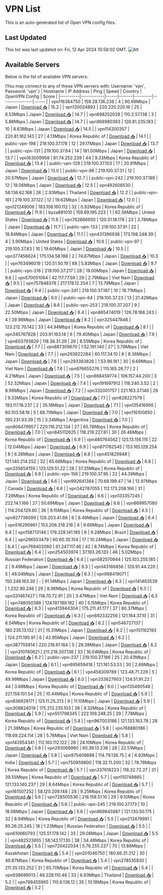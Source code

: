 # VPN List

This is an auto-generated list of Open VPN config files.

## Last Updated

This list was last updated on: Fri, 12 Apr 2024 10:58:02 GMT.
![Alt](https://repobeats.axiom.co/api/embed/186b98318ef1479477931607c1ad7d823f12451f.svg "Repobeats analytics image")

## Available Servers

Below is the list of available VPN servers:

(You may connect to any of these VPN servers with: Username: 'vpn', Password: 'vpn'.)
| Hostname | IP Address | Ping | Speed | Country | OpenVPN Config | Score |
|----------|------------|------|-------|---------|----------------| ----- |
| vpn116364750 | 159.28.136.238 | 4 | 90.99Mbps | Japan | [Download 📥](./configs/server_0_JP.ovpn) | 15.2 |
| vpn120024892 | 220.220.220.16 | 25 | 6.53Mbps | Japan | [Download 📥](./configs/server_1_JP.ovpn) | 14.7 |
| vpn698252028 | 110.2.57.138 | 3 | 5.88Mbps | Japan | [Download 📥](./configs/server_2_JP.ovpn) | 14.7 |
| vpn968980363 | 126.81.235.183 | 10 | 8.63Mbps | Japan | [Download 📥](./configs/server_3_JP.ovpn) | 14.5 |
| vpn114200357 | 220.81.162.143 | 27 | 4.13Mbps | Korea Republic of | [Download 📥](./configs/server_4_KR.ovpn) | 14.1 |
| public-vpn-198 | 219.100.37.178 | 12 | 29.17Mbps | Japan | [Download 📥](./configs/server_5_JP.ovpn) | 13.7 |
| public-vpn-131 | 219.100.37.64 | 14 | 181.00Mbps | Japan | [Download 📥](./configs/server_6_JP.ovpn) | 13.7 |
| vpn163009958 | 61.74.252.239 | 44 | 9.33Mbps | Korea Republic of | [Download 📥](./configs/server_7_KR.ovpn) | 13.4 |
| public-vpn-129 | 219.100.37.103 | 17 | 20.91Mbps | Japan | [Download 📥](./configs/server_8_JP.ovpn) | 13.0 |
| public-vpn-98 | 219.100.37.31 | 12 | 20.57Mbps | Japan | [Download 📥](./configs/server_9_JP.ovpn) | 12.7 |
| public-vpn-242 | 219.100.37.189 | 12 | 18.06Mbps | Japan | [Download 📥](./configs/server_10_JP.ovpn) | 12.5 |
| vpn492608530 | 58.136.62.168 | 26 | 2.93Mbps | Thailand | [Download 📥](./configs/server_11_TH.ovpn) | 12.2 |
| public-vpn-161 | 219.100.37.122 | 12 | 19.62Mbps | Japan | [Download 📥](./configs/server_12_JP.ovpn) | 12.0 |
| vpn121249006 | 183.108.160.112 | 32 | 0.92Mbps | Korea Republic of | [Download 📥](./configs/server_13_KR.ovpn) | 11.9 |
| byza881010 | 159.89.195.223 | 1 | 62.56Mbps | United States | [Download 📥](./configs/server_14_US.ovpn) | 11.8 |
| vpn762866650 | 120.51.18.178 | 23 | 3.78Mbps | Japan | [Download 📥](./configs/server_15_JP.ovpn) | 11.7 |
| public-vpn-133 | 219.100.37.91 | 22 | 18.84Mbps | Japan | [Download 📥](./configs/server_16_JP.ovpn) | 11.1 |
| vpn431396938 | 173.198.248.39 | 4 | 3.90Mbps | United States | [Download 📥](./configs/server_17_US.ovpn) | 10.6 |
| public-vpn-97 | 219.100.37.83 | 10 | 19.60Mbps | Japan | [Download 📥](./configs/server_18_JP.ovpn) | 10.5 |
| vpn377456624 | 175.134.58.188 | 2 | 74.67Mbps | Japan | [Download 📥](./configs/server_19_JP.ovpn) | 10.3 |
| vpn763496019 | 120.51.50.19 | 68 | 5.83Mbps | Japan | [Download 📥](./configs/server_20_JP.ovpn) | 9.7 |
| public-vpn-216 | 219.100.37.217 | 28 | 19.00Mbps | Japan | [Download 📥](./configs/server_21_JP.ovpn) | 9.6 |
| vpn570051084 | 42.117.77.59 | 29 | 2.79Mbps | Viet Nam | [Download 📥](./configs/server_22_VN.ovpn) | 9.5 |
| vpn757848378 | 217.178.12.254 | 7 | 13.79Mbps | Japan | [Download 📥](./configs/server_23_JP.ovpn) | 9.4 |
| public-vpn-241 | 219.100.37.187 | 10 | 19.71Mbps | Japan | [Download 📥](./configs/server_24_JP.ovpn) | 9.0 |
| public-vpn-64 | 219.100.37.23 | 13 | 21.42Mbps | Japan | [Download 📥](./configs/server_25_JP.ovpn) | 8.6 |
| public-vpn-253 | 219.100.37.207 | 9 | 22.50Mbps | Japan | [Download 📥](./configs/server_26_JP.ovpn) | 8.4 |
| vpn865474019 | 126.78.166.243 | 4 | 29.98Mbps | Japan | [Download 📥](./configs/server_27_JP.ovpn) | 8.2 |
| vpn325447846 | 123.212.70.142 | 33 | 44.94Mbps | Korea Republic of | [Download 📥](./configs/server_28_KR.ovpn) | 8.1 |
| vpn345767828 | 203.91.163.14 | 6 | 79.40Mbps | Japan | [Download 📥](./configs/server_29_JP.ovpn) | 7.9 |
| vpn603793829 | 118.38.31.29 | 26 | 8.55Mbps | Korea Republic of | [Download 📥](./configs/server_30_KR.ovpn) | 7.7 |
| vpn887309670 | 1.52.191.140 | 27 | 3.78Mbps | Viet Nam | [Download 📥](./configs/server_31_VN.ovpn) | 7.7 |
| vpn293822284 | 60.117.34.10 | 8 | 8.36Mbps | Japan | [Download 📥](./configs/server_32_JP.ovpn) | 7.6 |
| vpn293363826 | 1.53.96.161 | 30 | 6.69Mbps | Viet Nam | [Download 📥](./configs/server_33_VN.ovpn) | 7.6 |
| vpn876655276 | 115.165.26.77 | 2 | 4.21Mbps | Japan | [Download 📥](./configs/server_34_JP.ovpn) | 7.5 |
| vpn868459774 | 106.157.44.200 | 3 | 52.32Mbps | Japan | [Download 📥](./configs/server_35_JP.ovpn) | 7.4 |
| vpn191697912 | 118.240.3.52 | 2 | 8.98Mbps | Japan | [Download 📥](./configs/server_36_JP.ovpn) | 7.2 |
| vpn332001757 | 221.163.37.140 | 28 | 9.33Mbps | Korea Republic of | [Download 📥](./configs/server_37_KR.ovpn) | 7.1 |
| vpn628227579 | 193.117.16.237 | 2 | 35.18Mbps | Japan | [Download 📥](./configs/server_38_JP.ovpn) | 7.1 |
| vpn135416956 | 60.103.58.18 | 5 | 68.70Mbps | Japan | [Download 📥](./configs/server_39_JP.ovpn) | 7.0 |
| vpn116100850 | 190.231.93.39 | 15 | 3.24Mbps | Argentina | [Download 📥](./configs/server_40_AR.ovpn) | 7.0 |
| vpn806479957 | 220.116.212.134 | 27 | 65.78Mbps | Korea Republic of | [Download 📥](./configs/server_41_KR.ovpn) | 7.0 |
| vpn845112625 | 118.219.227.81 | 30 | 26.46Mbps | Korea Republic of | [Download 📥](./configs/server_42_KR.ovpn) | 6.9 |
| vpn480764562 | 125.13.156.115 | 22 | 12.04Mbps | Japan | [Download 📥](./configs/server_43_JP.ovpn) | 6.9 |
| vpn871762545 | 153.165.129.254 | 8 | 6.28Mbps | Japan | [Download 📥](./configs/server_44_JP.ovpn) | 6.8 |
| vpn451829948 | 121.140.214.252 | 32 | 65.66Mbps | Korea Republic of | [Download 📥](./configs/server_45_KR.ovpn) | 6.8 |
| vpn335654159 | 125.129.51.22 | 28 | 37.35Mbps | Korea Republic of | [Download 📥](./configs/server_46_KR.ovpn) | 6.8 |
| public-vpn-156 | 219.100.37.95 | 22 | 44.39Mbps | Japan | [Download 📥](./configs/server_47_JP.ovpn) | 6.6 |
| vpn992641384 | 70.68.199.47 | 14 | 12.97Mbps | Canada | [Download 📥](./configs/server_48_CA.ovpn) | 6.6 |
| vpn342787055 | 112.173.208.166 | 31 | 7.28Mbps | Korea Republic of | [Download 📥](./configs/server_49_KR.ovpn) | 6.6 |
| vpn133357245 | 222.14.1.166 | 27 | 50.69Mbps | Japan | [Download 📥](./configs/server_50_JP.ovpn) | 6.6 |
| vpn869957080 | 114.204.129.80 | 36 | 9.15Mbps | Korea Republic of | [Download 📥](./configs/server_51_KR.ovpn) | 6.5 |
| vpn927738099 | 126.203.41.66 | 6 | 8.49Mbps | Japan | [Download 📥](./configs/server_52_JP.ovpn) | 6.4 |
| vpn516290961 | 153.208.218.218 | 4 | 9.66Mbps | Japan | [Download 📥](./configs/server_53_JP.ovpn) | 6.4 |
| vpn158713148 | 179.228.141.185 | 6 | 9.28Mbps | Brazil | [Download 📥](./configs/server_54_BR.ovpn) | 6.4 |
| vpn296553479 | 60.60.35.154 | 17 | 10.24Mbps | Japan | [Download 📥](./configs/server_55_JP.ovpn) | 6.4 |
| vpn769402060 | 61.247.117.46 | 42 | 8.74Mbps | Korea Republic of | [Download 📥](./configs/server_56_KR.ovpn) | 6.4 |
| vpn254503974 | 37.193.26.133 | 46 | 5.02Mbps | Russian Federation | [Download 📥](./configs/server_57_RU.ovpn) | 6.4 |
| vpn582570944 | 125.103.255.185 | 2 | 9.49Mbps | Japan | [Download 📥](./configs/server_58_JP.ovpn) | 6.3 |
| vpn143166856 | 126.91.44.220 | 5 | 48.04Mbps | Japan | [Download 📥](./configs/server_59_JP.ovpn) | 6.3 |
| vpn968419071 | 150.249.163.30 | - | 91.14Mbps | Japan | [Download 📥](./configs/server_60_JP.ovpn) | 6.3 |
| vpn141463539 | 1.232.90.246 | 29 | 8.96Mbps | Korea Republic of | [Download 📥](./configs/server_61_KR.ovpn) | 6.3 |
| vpn331467427 | 118.70.72.91 | 20 | 3.47Mbps | Viet Nam | [Download 📥](./configs/server_62_VN.ovpn) | 6.3 |
| vpn748050398 | 124.197.189.182 | 40 | 5.15Mbps | Korea Republic of | [Download 📥](./configs/server_63_KR.ovpn) | 6.3 |
| vpn413944304 | 175.211.41.177 | 27 | 80.37Mbps | Korea Republic of | [Download 📥](./configs/server_64_KR.ovpn) | 6.3 |
| vpn692332256 | 121.164.37.10 | 31 | 6.54Mbps | Korea Republic of | [Download 📥](./configs/server_65_KR.ovpn) | 6.2 |
| vpn546727137 | 180.235.13.132 | 21 | 15.31Mbps | Japan | [Download 📥](./configs/server_66_JP.ovpn) | 6.2 |
| vpn151162193 | 124.211.190.91 | 6 | 42.95Mbps | Japan | [Download 📥](./configs/server_67_JP.ovpn) | 6.2 |
| vpn387755914 | 220.216.61.164 | 5 | 29.38Mbps | Japan | [Download 📥](./configs/server_68_JP.ovpn) | 6.2 |
| vpn310760621 | 211.218.207.136 | 33 | 16.04Mbps | Korea Republic of | [Download 📥](./configs/server_69_KR.ovpn) | 6.2 |
| public-vpn-237 | 219.100.37.186 | 25 | 20.43Mbps | Japan | [Download 📥](./configs/server_70_JP.ovpn) | 6.1 |
| vpn695659418 | 121.161.53.53 | 30 | 2.68Mbps | Korea Republic of | [Download 📥](./configs/server_71_KR.ovpn) | 6.1 |
| vpn458309789 | 123.48.71.229 | 5 | 49.99Mbps | Japan | [Download 📥](./configs/server_72_JP.ovpn) | 6.0 |
| vpn333627903 | 124.51.91.22 | 44 | 3.68Mbps | Korea Republic of | [Download 📥](./configs/server_73_KR.ovpn) | 6.0 |
| vpn135490548 | 221.158.101.54 | 25 | 10.44Mbps | Korea Republic of | [Download 📥](./configs/server_74_KR.ovpn) | 5.9 |
| vpn836928171 | 125.11.25.213 | 9 | 11.10Mbps | Japan | [Download 📥](./configs/server_75_JP.ovpn) | 5.9 |
| vpn309824019 | 175.213.235.103 | 38 | 9.32Mbps | Korea Republic of | [Download 📥](./configs/server_76_KR.ovpn) | 5.9 |
| vpn551798345 | 222.109.248.25 | 29 | 7.78Mbps | Korea Republic of | [Download 📥](./configs/server_77_KR.ovpn) | 5.8 |
| vpn967003186 | 121.133.163.78 | 28 | 21.38Mbps | Korea Republic of | [Download 📥](./configs/server_78_KR.ovpn) | 5.8 |
| vpn768880186 | 118.69.224.114 | 28 | 5.76Mbps | Viet Nam | [Download 📥](./configs/server_79_VN.ovpn) | 5.8 |
| vpn142854341 | 112.160.112.122 | 28 | 24.10Mbps | Korea Republic of | [Download 📥](./configs/server_80_KR.ovpn) | 5.8 |
| vpn293068980 | 60.36.13.238 | 28 | 22.51Mbps | Japan | [Download 📥](./configs/server_81_JP.ovpn) | 5.8 |
| vpn975408888 | 114.79.136.75 | 4 | 6.92Mbps | India | [Download 📥](./configs/server_82_IN.ovpn) | 5.7 |
| vpn750959800 | 118.32.11.200 | 32 | 78.78Mbps | Korea Republic of | [Download 📥](./configs/server_83_KR.ovpn) | 5.7 |
| vpn337618223 | 118.32.72.27 | 31 | 39.55Mbps | Korea Republic of | [Download 📥](./configs/server_84_KR.ovpn) | 5.7 |
| vpn110749885 | 121.133.140.237 | 29 | 8.64Mbps | Korea Republic of | [Download 📥](./configs/server_85_KR.ovpn) | 5.7 |
| vpn161507252 | 58.120.209.148 | 28 | 9.25Mbps | Korea Republic of | [Download 📥](./configs/server_86_KR.ovpn) | 5.6 |
| vpn728500536 | 218.158.51.10 | 29 | 9.10Mbps | Korea Republic of | [Download 📥](./configs/server_87_KR.ovpn) | 5.6 |
| public-vpn-245 | 219.100.37.173 | 10 | 18.08Mbps | Japan | [Download 📥](./configs/server_88_JP.ovpn) | 5.6 |
| vpn969845987 | 121.130.50.175 | 32 | 8.94Mbps | Korea Republic of | [Download 📥](./configs/server_89_KR.ovpn) | 5.5 |
| vpn213479981 | 95.26.25.245 | 18 | 1.23Mbps | Russian Federation | [Download 📥](./configs/server_90_RU.ovpn) | 5.5 |
| vpn610660793 | 125.51.178.142 | 33 | 29.06Mbps | Japan | [Download 📥](./configs/server_91_JP.ovpn) | 5.5 |
| vpn482523955 | 58.143.17.130 | 38 | 34.48Mbps | Korea Republic of | [Download 📥](./configs/server_92_KR.ovpn) | 5.5 |
| vpn720422034 | 5.76.255.237 | 70 | 13.86Mbps | Kazakhstan | [Download 📥](./configs/server_93_KZ.ovpn) | 5.4 |
| vpn201046750 | 180.66.31.212 | 30 | 49.87Mbps | Korea Republic of | [Download 📥](./configs/server_94_KR.ovpn) | 5.4 |
| vpn278535830 | 211.35.133.252 | 31 | 65.70Mbps | Korea Republic of | [Download 📥](./configs/server_95_KR.ovpn) | 5.4 |
| vpn938699013 | 49.228.110.46 | 33 | 6.93Mbps | Thailand | [Download 📥](./configs/server_96_TH.ovpn) | 5.2 |
| vpn788455965 | 110.9.136.12 | 35 | 10.18Mbps | Korea Republic of | [Download 📥](./configs/server_97_KR.ovpn) | 5.2 |
